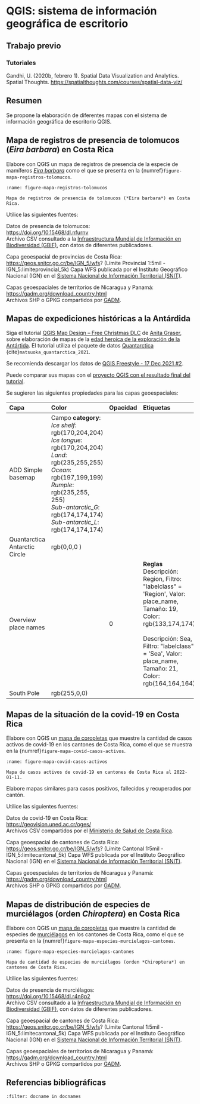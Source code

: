 # QGIS: sistema de información geográfica de escritorio


## Trabajo previo

### Tutoriales
Gandhi, U. (2020b, febrero 1). Spatial Data Visualization and Analytics. Spatial Thoughts. https://spatialthoughts.com/courses/spatial-data-viz/


## Resumen
Se propone la elaboración de diferentes mapas con el sistema de información geográfica de escritorio QGIS.


## Mapa de registros de presencia de tolomucos (*Eira barbara*) en Costa Rica
Elabore con QGIS un mapa de registros de presencia de la especie de mamíferos [*Eira barbara*](https://es.wikipedia.org/wiki/Eira_barbara) como el que se presenta en la {numref}`figure-mapa-registros-tolomucos`.

```{figure} img/mapa-registros-tolomucos.png
:name: figure-mapa-registros-tolomucos

Mapa de registros de presencia de tolomucos (*Eira barbara*) en Costa Rica.
```

Utilice las siguientes fuentes:

Datos de presencia de tolomucos:  
https://doi.org/10.15468/dl.nfurnv  
Archivo CSV consultado a la [Infraestructura Mundial de Información en Biodiversidad (GBIF)](https://www.gbif.org/), con datos de diferentes publicadores.

Capa geoespacial de provincias de Costa Rica:  
https://geos.snitcr.go.cr/be/IGN_5/wfs? (Límite Provincial 1:5mil - IGN_5:limiteprovincial_5k)
Capa WFS publicada por el Instituto Geográfico Nacional (IGN) en el [Sistema Nacional de Información Territorial (SNIT)](https://www.snitcr.go.cr/).

Capas geoespaciales de territorios de Nicaragua y Panamá:  
https://gadm.org/download_country.html  
Archivos SHP o GPKG compartidos por [GADM](https://gadm.org/).


## Mapas de expediciones históricas a la Antárdida
Siga el tutorial [QGIS Map Design – Free Christmas DLC](https://blog.locatepress.com/qgis-map-design-free-christmas-dlc/) de [Anita Graser](https://anitagraser.com/), sobre elaboración de mapas de la [edad heroica de la exploración de la Antártida](https://es.wikipedia.org/wiki/Edad_heroica_de_la_exploraci%C3%B3n_de_la_Ant%C3%A1rtida). El tutorial utiliza el paquete de datos [Quantarctica](https://www.npolar.no/quantarctica/) {cite}`matsuoka_quantarctica_2021`.

Se recomienda descargar los datos de [QGIS Freestyle - 17 Dec 2021 #2](https://github.com/timlinux/QGIS-Freestyle/issues/2).

Puede comparar sus mapas con el [proyecto QGIS con el resultado final del tutorial](https://locatepress.com/files/qmd2/QMD2021DLC.zip).

Se sugieren las siguientes propiedades para las capas geoespaciales:

| Capa | Color | Opacidad | Etiquetas
| :- | :- | :- | :- |
| ADD Simple basemap | Campo **category**:<br>*Ice shelf*: rgb(170,204,204)<br>*Ice tongue*: rgb(170,204,204)<br>*Land*: rgb(235,255,255)<br>*Ocean*: rgb(197,199,199)<br>*Rumple*: rgb(235,255, 255)<br>*Sub-antarctic_G*: rgb(174,174,174)<br>*Sub-antarctic_L*: rgb(174,174,174)|||
| Quantarctica Antarctic Circle | rgb(0,0,0 ) |||
| Overview place names |  | 0 | **Reglas**<br>Descripción: Region, Filtro: "labelclass"  =  'Region', Valor: place_name, Tamaño: 19, Color: rgb(133,174,174)<br><br>Descripción: Sea, Filtro: "labelclass"  =  'Sea', Valor: place_name, Tamaño: 21, Color: rgb(164,164,164)  |
| South Pole | rgb(255,0,0) |||


## Mapas de la situación de la covid-19 en Costa Rica
Elabore con QGIS un [mapa de coropletas](https://es.wikipedia.org/wiki/Mapa_coropl%C3%A9tico) que muestre la cantidad de casos activos de covid-19 en los cantones de Costa Rica, como el que se muestra en la {numref}`figure-mapa-covid-casos-activos`.

```{figure} img/mapa-covid-casos-activos.png
:name: figure-mapa-covid-casos-activos

Mapa de casos activos de covid-19 en cantones de Costa Rica al 2022-01-11.
```

Elabore mapas similares para casos positivos, fallecidos y recuperados por cantón.

Utilice las siguientes fuentes:

Datos de covid-19 en Costa Rica:  
https://geovision.uned.ac.cr/oges/  
Archivos CSV compartidos por el [Ministerio de Salud de Costa Rica](http://www.ministeriodesalud.go.cr/).

Capa geoespacial de cantones de Costa Rica:  
https://geos.snitcr.go.cr/be/IGN_5/wfs? (Límite Cantonal 1:5mil - IGN_5:limitecantonal_5k)
Capa WFS publicada por el Instituto Geográfico Nacional (IGN) en el [Sistema Nacional de Información Territorial (SNIT)](https://www.snitcr.go.cr/).

Capas geoespaciales de territorios de Nicaragua y Panamá:  
https://gadm.org/download_country.html  
Archivos SHP o GPKG compartidos por [GADM](https://gadm.org/).


## Mapas de distribución de especies de murciélagos (orden *Chiroptera*) en Costa Rica
Elabore con QGIS un [mapa de coropletas](https://es.wikipedia.org/wiki/Mapa_coropl%C3%A9tico) que muestre la cantidad de especies de [murciélagos](https://es.wikipedia.org/wiki/Chiroptera) en los cantones de Costa Rica, como el que se presenta en la {numref}`figure-mapa-especies-murcielagos-cantones`.

```{figure} img/mapa-especies-murcielagos-cantones.png
:name: figure-mapa-especies-murcielagos-cantones

Mapa de cantidad de especies de murciélagos (orden *Chiroptera*) en cantones de Costa Rica.
```

Utilice las siguientes fuentes:

Datos de presencia de murciélagos:  
https://doi.org/10.15468/dl.r4n8p2  
Archivo CSV consultado a la [Infraestructura Mundial de Información en Biodiversidad (GBIF)](https://www.gbif.org/), con datos de diferentes publicadores.

Capa geoespacial de cantones de Costa Rica:  
https://geos.snitcr.go.cr/be/IGN_5/wfs? (Límite Cantonal 1:5mil - IGN_5:limitecantonal_5k)
Capa WFS publicada por el Instituto Geográfico Nacional (IGN) en el [Sistema Nacional de Información Territorial (SNIT)](https://www.snitcr.go.cr/).

Capas geoespaciales de territorios de Nicaragua y Panamá:  
https://gadm.org/download_country.html  
Archivos SHP o GPKG compartidos por [GADM](https://gadm.org/).


## Referencias bibliográficas
```{bibliography}
:filter: docname in docnames
```